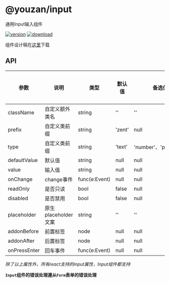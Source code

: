 # @youzan/input

通用Input输入组件

[![version][version-image]][download-url]
[![download][download-image]][download-url]

[version-image]: http://npm.qima-inc.com/badge/v/@youzan/input.svg?style=flat-square
[download-image]: http://npm.qima-inc.com/badge/d/@youzan/input.svg?style=flat-square
[download-url]: http://npm.qima-inc.com/package/@youzan/input

组件设计稿在[这里](http://file.qima-inc.com/f/1c1466d69a/)下载

## API

| 参数 | 说明 | 类型 | 默认值 | 备选值 | 是否必填 |
|------|------|------|--------|--------|--------|
| className | 自定义额外类名 | string | '' | '' | 否 |
| prefix | 自定义类前缀 | string | 'zent' | null | 否 |
| type | 自定义类前缀 | string | 'text' | 'number'、'password' | 否 |
| defaultValue | 默认值 | string | null | null | 否 |
| value | 输入值 | string | null | null | 否 |
| onChange | change事件 | func(e:Event) | null | null | 否 |
| readOnly | 是否只读 | bool | false | null | 否 |
| disabled | 是否禁用 | bool | false | null | 否 |
| placeholder | 原生placeholder文案 | string | '' | '' | 否 |
| addonBefore | 前置标签 | node | null | null | 否 |
| addonAfter | 后置标签 | node | null | null | 否 |
| onPressEnter | 回车事件 | func(e:Event) | null | null | 否 |

*除了以上属性外，所有react支持的input属性，Input组件都支持*

**`Input`组件的错误处理遵从`Form`表单的错误处理**